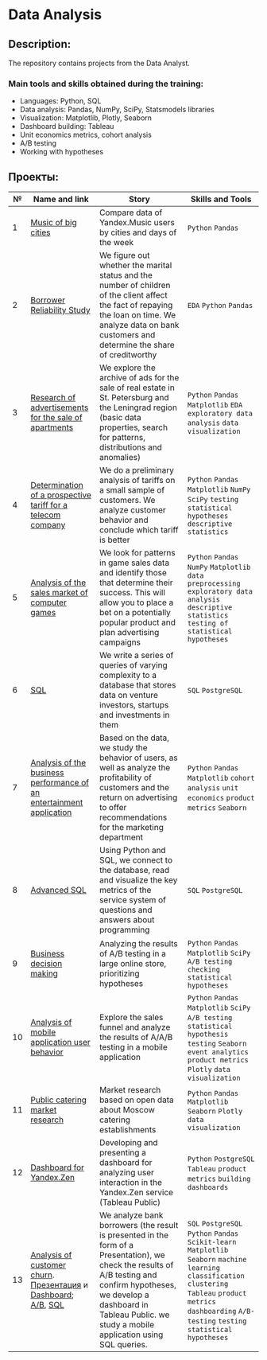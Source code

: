 # Data Analysis
## Description:

The repository contains projects from the Data Analyst.

### Main tools and skills obtained during the training:

* Languages: Python, SQL
* Data analysis: Pandas, NumPy, SciPy, Statsmodels libraries
* Visualization: Matplotlib, Plotly, Seaborn
* Dashboard building: Tableau
* Unit economics metrics, cohort analysis
* A/B testing
* Working with hypotheses

## Проекты:
| №| Name and link | Story                                                    | Skills and Tools          |  
|-----------|-------------------|------------------------------------------------------------------|-----------------------------------|
1              |[ Music of big cities](big_cities_music/)|Compare data of Yandex.Music users by cities and days of the week|`Python` `Pandas`|
|2              |[Borrower Reliability Study](analysis_of_bank_data/)|We figure out whether the marital status and the number of children of the client affect the fact of repaying the loan on time. We analyze data on bank customers and determine the share of creditworthy|`EDA` `Python` `Pandas`|
|3              |[Research of advertisements for the sale of apartments](real_estate_market/)|We explore the archive of ads for the sale of real estate in St. Petersburg and the Leningrad region (basic data properties, search for patterns, distributions and anomalies)|`Python` `Pandas` `Matplotlib` `EDA` `exploratory data analysis` `data visualization`|
|4              |[Determination of a prospective tariff for a telecom company](cell_phone_plan/)|We do a preliminary analysis of tariffs on a small sample of customers. We analyze customer behavior and conclude which tariff is better| `Python` `Pandas` `Matplotlib` `NumPy` `SciPy` `testing statistical hypotheses` `descriptive statistics`|
|5              |[Analysis of the sales market of computer games](games/)|We look for patterns in game sales data and identify those that determine their success. This will allow you to place a bet on a potentially popular product and plan advertising campaigns|`Python` `Pandas` `NumPy` `Matplotlib` `data preprocessing` `exploratory data analysis` `descriptive statistics` `testing of statistical hypotheses`|
|6              |[SQL](sql/)|We write a series of queries of varying complexity to a database that stores data on venture investors, startups and investments in them|`SQL` `PostgreSQL`|
|7              |[Analysis of the business performance of an entertainment application](loss_analysis/)|Based on the data, we study the behavior of users, as well as analyze the profitability of customers and the return on advertising to offer recommendations for the marketing department|`Python` `Pandas` `Matplotlib` `cohort analysis` `unit economics` `product metrics` `Seaborn`|
|8              |[Advanced SQL](sql_advanced/)|Using Python and SQL, we connect to the database, read and visualize the key metrics of the service system of questions and answers about programming|`SQL` `PostgreSQL`|
|9              |[Business decision making](hypothesis_ab/)|Analyzing the results of A/B testing in a large online store, prioritizing hypotheses|`Python` `Pandas` `Matplotlib` `SciPy` `A/B testing` `checking statistical hypotheses`|
|10             |[Analysis of mobile application user behavior](user_behavior/)|Explore the sales funnel and analyze the results of A/A/B testing in a mobile application|`Python` `Pandas` `Matplotlib` `SciPy` `A/B testing` ` statistical hypothesis testing` `Seaborn` `event analytics` `product metrics` `Plotly` `data visualization`|
|11             |[Public catering market research](catering_market)|Market research based on open data about Moscow catering establishments|`Python` `Pandas` `Matplotlib` `Seaborn` `Plotly` `data visualization`|
|12             |[Dashboard for Yandex.Zen](https://public.tableau.com/app/profile/oxana3540/viz/dashboard_YZen_ovk/Dashboard_YaZen) |Developing and presenting a dashboard for analyzing user interaction in the Yandex.Zen service (Tableau Public)|`Python` `PostgreSQL` `Tableau` `product metrics` `building dashboards`|
|13             |[Analysis of customer churn](graduation_project/). [Презентация](https://github.com/ovalentinka/Data_analyst/blob/3bf2397fe88cd31b36c5b31d4de416e04f80fd63/graduation_project/yandex_ex1_bank_prez_ovkarpova.pdf) и [Dashboard](https://public.tableau.com/views/finalproject_16708462970430/Dashboard1?:language=en-US&publish=yes&:display_count=n&:origin=viz_share_link); [А/B](https://github.com/ovalentinka/Data_analyst/blob/c2e103c7f7d92711fbd40179cdc8134f6d8eccca/graduation_project/yandex_ex2_ab_karpova_new.ipynb), [SQL](https://github.com/ovalentinka/Data_analyst/blob/3e4272acf1b22cbf9e49706375ad128ead6b89b8/graduation_project/yandex_ex3_SQL_karpova_new.ipynb) |We analyze bank borrowers (the result is presented in the form of a Presentation), we check the results of A/B testing and confirm hypotheses, we develop a dashboard in Tableau Public. we study a mobile application using SQL queries. |`SQL` `PostgreSQL` `Python` `Pandas` `Scikit-learn` `Matplotlib` `Seaborn` `machine learning` `classification` `clustering` `Tableau` `product metrics` `dashboarding` `A/B- testing` `testing statistical hypotheses`|
